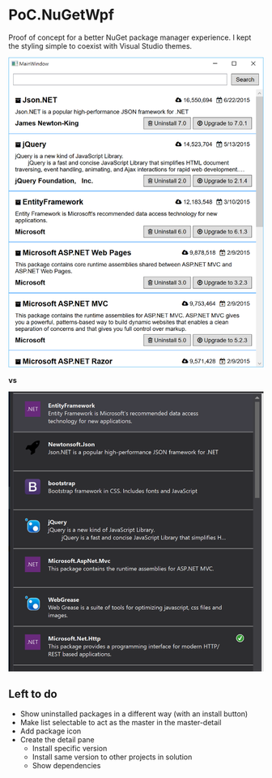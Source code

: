 # PoC.NuGetWpf
Proof of concept for a better NuGet package manager experience. I kept the styling simple to coexist with Visual Studio themes.

<img src="nuget-left-pane.PNG" width="625" alt="Mockup of NuGet left pane and search">

__vs__

<img src="nuget-left-pane-real.PNG" width="625" alt="Existing NuGet left pane">

## Left to do

* Show uninstalled packages in a different way (with an install button)
* Make list selectable to act as the master in the master-detail
* Add package icon
* Create the detail pane
  * Install specific version
  * Install same version to other projects in solution
  * Show dependencies
